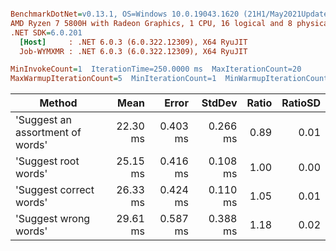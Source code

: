 ``` ini

BenchmarkDotNet=v0.13.1, OS=Windows 10.0.19043.1620 (21H1/May2021Update)
AMD Ryzen 7 5800H with Radeon Graphics, 1 CPU, 16 logical and 8 physical cores
.NET SDK=6.0.201
  [Host]     : .NET 6.0.3 (6.0.322.12309), X64 RyuJIT
  Job-WYMXMR : .NET 6.0.3 (6.0.322.12309), X64 RyuJIT

MinInvokeCount=1  IterationTime=250.0000 ms  MaxIterationCount=20  
MaxWarmupIterationCount=5  MinIterationCount=1  MinWarmupIterationCount=1  

```
|                           Method |     Mean |    Error |   StdDev | Ratio | RatioSD |
|--------------------------------- |---------:|---------:|---------:|------:|--------:|
| &#39;Suggest an assortment of words&#39; | 22.30 ms | 0.403 ms | 0.266 ms |  0.89 |    0.01 |
|             &#39;Suggest root words&#39; | 25.15 ms | 0.416 ms | 0.108 ms |  1.00 |    0.00 |
|          &#39;Suggest correct words&#39; | 26.33 ms | 0.424 ms | 0.110 ms |  1.05 |    0.01 |
|            &#39;Suggest wrong words&#39; | 29.61 ms | 0.587 ms | 0.388 ms |  1.18 |    0.02 |
